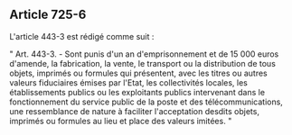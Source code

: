 Article 725-6
----
L'article 443-3 est rédigé comme suit :

" Art. 443-3. - Sont punis d'un an d'emprisonnement et de 15 000 euros d'amende,
la fabrication, la vente, le transport ou la distribution de tous objets,
imprimés ou formules qui présentent, avec les titres ou autres valeurs
fiduciaires émises par l'Etat, les collectivités locales, les établissements
publics ou les exploitants publics intervenant dans le fonctionnement du service
public de la poste et des télécommunications, une ressemblance de nature à
faciliter l'acceptation desdits objets, imprimés ou formules au lieu et place
des valeurs imitées. "
